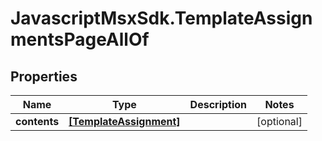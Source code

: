 # JavascriptMsxSdk.TemplateAssignmentsPageAllOf

## Properties

Name | Type | Description | Notes
------------ | ------------- | ------------- | -------------
**contents** | [**[TemplateAssignment]**](TemplateAssignment.md) |  | [optional] 


